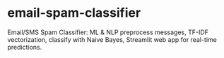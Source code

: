 # email-spam-classifier
Email/SMS Spam Classifier: ML &amp; NLP preprocess messages, TF-IDF vectorization, classify with Naive Bayes, Streamlit web app for real-time predictions.
